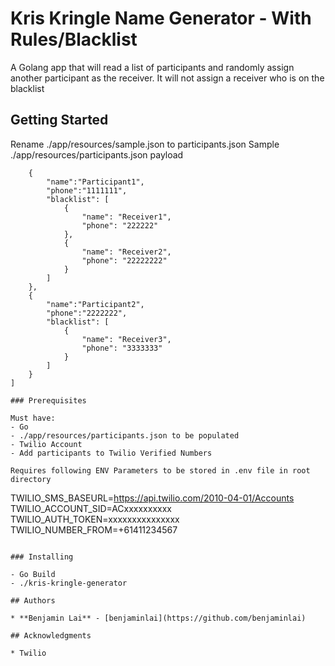 # Kris Kringle Name Generator - With Rules/Blacklist

A Golang app that will read a list of participants and randomly assign another participant as the receiver. 
It will not assign a receiver who is on the blacklist

## Getting Started

Rename ./app/resources/sample.json to participants.json
Sample ./app/resources/participants.json payload
```json[
    {
        "name":"Participant1",
        "phone":"1111111",
        "blacklist": [
            {
                "name": "Receiver1",
                "phone": "222222"
            },
            {
                "name": "Receiver2",
                "phone": "22222222"
            }
        ]
    },
    {
        "name":"Participant2",
        "phone":"2222222",
        "blacklist": [
            {
                "name": "Receiver3",
                "phone": "3333333"
            }
        ]
    }
]

### Prerequisites

Must have: 
- Go
- ./app/resources/participants.json to be populated
- Twilio Account
- Add participants to Twilio Verified Numbers

Requires following ENV Parameters to be stored in .env file in root directory
```
TWILIO_SMS_BASEURL=https://api.twilio.com/2010-04-01/Accounts
TWILIO_ACCOUNT_SID=ACxxxxxxxxxx
TWILIO_AUTH_TOKEN=xxxxxxxxxxxxxxx
TWILIO_NUMBER_FROM=+61411234567
```

### Installing

- Go Build 
- ./kris-kringle-generator

## Authors

* **Benjamin Lai** - [benjaminlai](https://github.com/benjaminlai)

## Acknowledgments

* Twilio
